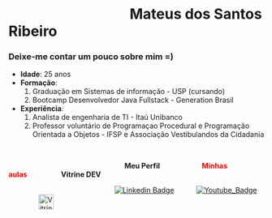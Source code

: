 # &nbsp;&nbsp;&nbsp;&nbsp;&nbsp;&nbsp;&nbsp;&nbsp;&nbsp;&nbsp;&nbsp;&nbsp;&nbsp;&nbsp;&nbsp;&nbsp;&nbsp;&nbsp;&nbsp;&nbsp;&nbsp;&nbsp;&nbsp;&nbsp;&nbsp;&nbsp;&nbsp;&nbsp;&nbsp;&nbsp;&nbsp;&nbsp;&nbsp;&nbsp;&nbsp;&nbsp;Mateus dos Santos Ribeiro

### Deixe-me contar um pouco sobre mim =)
* **Idade**: 25 anos
* **Formação**: 
    1. Graduação em Sistemas de informação - USP (cursando)
    2. Bootcamp Desenvolvedor Java Fullstack - Generation Brasil
* **Experiência**: 
    1. Analista de engenharia de TI - Itaú Unibanco
    2. Professor voluntário de Programaçao Procedural e Programação Orientada a Objetos - IFSP e Associação Vestibulandos da Cidadania
 
<br>


&nbsp;&nbsp;&nbsp;&nbsp;&nbsp;&nbsp;&nbsp;&nbsp;&nbsp;&nbsp;&nbsp;&nbsp;&nbsp;&nbsp;&nbsp;&nbsp;&nbsp;&nbsp;&nbsp;&nbsp;&nbsp;&nbsp;&nbsp;&nbsp;&nbsp;&nbsp;&nbsp;&nbsp;&nbsp;&nbsp;&nbsp;&nbsp;&nbsp;&nbsp;&nbsp;&nbsp;&nbsp;&nbsp;&nbsp;&nbsp;&nbsp;&nbsp;&nbsp;&nbsp;&nbsp;&nbsp;&nbsp;&nbsp;&nbsp;&nbsp;&nbsp;&nbsp;&nbsp;&nbsp;&nbsp;&nbsp;&nbsp;&nbsp;**Meu Perfil**&nbsp;&nbsp;&nbsp;&nbsp;&nbsp;&nbsp;&nbsp;&nbsp;&nbsp;&nbsp;&nbsp;&nbsp;&nbsp;&nbsp;&nbsp;&nbsp;&nbsp;&nbsp;&nbsp;&nbsp; <span style="color:red">**Minhas aulas**</span>&nbsp;&nbsp;&nbsp;&nbsp;&nbsp;&nbsp;&nbsp;&nbsp;&nbsp;&nbsp;&nbsp;&nbsp;&nbsp;&nbsp;&nbsp;&nbsp;&nbsp;**Vitrine DEV**

&nbsp;&nbsp;&nbsp;&nbsp;&nbsp;&nbsp;&nbsp;&nbsp;&nbsp;&nbsp;&nbsp;&nbsp;&nbsp;&nbsp;&nbsp;&nbsp;&nbsp;&nbsp;&nbsp;&nbsp;&nbsp;&nbsp;&nbsp;&nbsp;&nbsp;&nbsp;&nbsp;&nbsp;&nbsp;&nbsp;&nbsp;&nbsp;&nbsp;&nbsp;&nbsp;&nbsp;&nbsp;&nbsp;&nbsp;&nbsp;&nbsp;&nbsp;&nbsp;&nbsp;&nbsp;&nbsp;&nbsp;&nbsp;&nbsp;&nbsp;&nbsp;&nbsp;&nbsp;[![Linkedin Badge](https://img.shields.io/badge/linkedin-%230077B5.svg?&style=for-the-badge&logo=linkedin&logoColor=white&link=https://www.linkedin.com/in/mateus-ribeiro-b104a9120/)](https://www.linkedin.com/in/mateus-ribeiro-b104a9120/)  &nbsp;&nbsp;&nbsp;&nbsp;&nbsp;&nbsp;&nbsp;&nbsp;&nbsp;&nbsp;[![Youtube_Badge](https://img.shields.io/badge/YouTube-red?style=for-the-badge&logo=youtube&logoColor=white&link=https://www.youtube.com/@programandoseufuturo/streams)](https://www.youtube.com/@programandoseufuturo/streams)&nbsp;&nbsp;&nbsp;&nbsp;&nbsp;&nbsp;&nbsp;&nbsp;&nbsp;&nbsp;&nbsp;&nbsp;&nbsp;&nbsp; <a href="https://cursos.alura.com.br/vitrinedev/mateusdossantosribeiro100"><img class="vitrine-header-logo" src="https://cursos.alura.com.br/assets/images/vitrine/logo-vitrinedev.svg" height="30" alt="Vitrine.Dev"></a>



<br>




